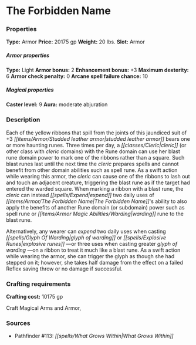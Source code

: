 ﻿---
Title: "The Forbidden Name"
Type: "Armor"
Price: "20175 gp"
Weight: "20 lbs."
Slot: "Armor"
Armor properties Type: "Light"
Armor bonus: "2"
Enhancement bonus: "+3"
Maximum dexterity: "6"
Armor check penalty: "0"
Arcane spell failure chance: "10"
Caster level: "9"
Aura: "moderate abjuration"
Description: |
  "Each of the yellow ribbons that spill from the joints of this jaundiced suit of _+3 studded leather armor_ bears one or more haunting runes. Three times per day, a cleric (or other class with cleric domains) with the Rune domain can use her blast rune domain power to mark one of the ribbons rather than a square. Such blast runes last until the next time the cleric prepares spells and cannot benefit from other domain abilities such as spell rune. As a swift action while wearing this armor, the cleric can cause one of the ribbons to lash out and touch an adjacent creature, triggering the blast rune as if the target had entered the warded square. When marking a ribbon with a blast rune, the cleric can instead expend two daily uses of The Forbidden Name's ability to also apply the benefits of another Rune domain (or subdomain) power such as spell rune or warding rune to the blast rune.
  Alternatively, any wearer can expend two daily uses when casting _glyph of warding_ or _explosive runes_ —or three uses when casting _greater glyph of warding_ —on a ribbon to treat it much like a blast rune. As a swift action while wearing the armor, she can trigger the glyph as though she had stepped on it; however, she takes half damage from the effect on a failed Reflex saving throw or no damage if successful."
Crafting cost: "10175 gp"
Sources: "['Pathfinder #113: What Grows Within']"
---

# The Forbidden Name

### Properties

**Type:** Armor **Price:** 20175 gp **Weight:** 20 lbs. **Slot:** Armor

##### Armor properties

**Type:** Light **Armor bonus:** 2 **Enhancement bonus:** +3 **Maximum dexterity:** 6 **Armor check penalty:** 0 **Arcane spell failure chance:** 10

##### Magical properties

**Caster level:** 9 **Aura:** moderate abjuration

### Description

Each of the yellow ribbons that spill from the joints of this jaundiced suit of +3 _[[items/Armor/Studded leather armor|studded leather armor]]_ bears one or more haunting runes. Three times per day, a _[[classes/Cleric|cleric]]_ (or other class with _cleric_ domains) with the Rune domain can use her blast rune domain power to mark one of the ribbons rather than a square. Such blast runes last until the next time the _cleric_ prepares spells and cannot benefit from other domain abilities such as spell rune. As a swift action while wearing this armor, the _cleric_ can cause one of the ribbons to lash out and touch an adjacent creature, triggering the blast rune as if the target had entered the warded square. When marking a ribbon with a blast rune, the _cleric_ can instead _[[spells/Expend|expend]]_ two daily uses of _[[items/Armor/The Forbidden Name|The Forbidden Name]]_'s ability to also apply the benefits of another Rune domain (or subdomain) power such as spell rune or _[[items/Armor Magic Abilities/Warding|warding]]_ rune to the blast rune.

Alternatively, any wearer can _expend_ two daily uses when casting _[[spells/Glyph Of Warding|glyph of warding]]_ or _[[spells/Explosive Runes|explosive runes]]_ —or three uses when casting greater _glyph of warding_ —on a ribbon to treat it much like a blast rune. As a swift action while wearing the armor, she can trigger the glyph as though she had stepped on it; however, she takes half damage from the effect on a failed Reflex saving throw or no damage if successful.

### Crafting requirements

**Crafting cost:** 10175 gp

Craft Magical Arms and Armor,

### Sources

* Pathfinder #113: _[[spells/What Grows Within|What Grows Within]]_